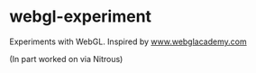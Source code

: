 # webgl-experiment
Experiments with WebGL.
Inspired by www.webglacademy.com

(In part worked on via Nitrous)

